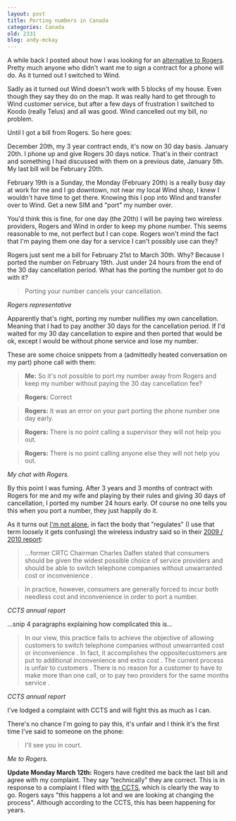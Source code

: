 ```yaml
---
layout: post
title: Porting numbers in Canada
categories: Canada
old: 2331
blog: andy-mckay
---
```

<p>A while back I posted about how I was looking for an <a href="https://mckay.pub.ca/blog/andy/2318/">alternative to Rogers</a>. Pretty much anyone who didn't want me to sign a contract for a phone will do. As it turned out I switched to Wind.</p>
<p>Sadly as it turned out Wind doesn't work with 5 blocks of my house. Even though they say they do on the map. It was really hard to get through to Wind customer service, but after a few days of frustration I switched to Koodo (really Telus) and all was good. Wind cancelled out my bill, no problem.</p>
<p>Until I got a bill from Rogers. So here goes:</p>
<p>December 20th, my 3 year contract ends, it's now on 30 day basis. January 20th. I phone up and give Rogers 30 days notice. That's in their contract and something I had discussed with them on a previous date, January 5th. My last bill will be February 20th.</p>
<p>February 19th is a Sunday, the Monday (February 20th) is a really busy day at work for me and I go downtown, not near my local Wind shop, I knew I wouldn't have time to get there. Knowing this I pop into Wind and transfer over to Wind. Get a new SIM and "port" my number over.</p>
<p>You'd think this is fine, for one day (the 20th) I will be paying two wireless providers, Rogers and Wind in order to keep my phone number. This seems reasonable to me, not perfect but I can cope. Rogers won't mind the fact that I'm paying them one day for a service I can't possibly use can they?</p>
<p>Rogers just sent me a bill for February 21st to March 30th. Why? Because I ported the number on February 19th. Just under 24 hours from the end of the 30 day cancellation period. What has the porting the number got to do with it?</p>
<blockquote>Porting your number cancels your cancellation.</blockquote>
<cite>Rogers representative</cite>
<p>Apparently that's right, porting my number nullifies my own cancellation. Meaning that I had to pay another 30 days for the cancellation period. If I'd waited for my 30 day cancellation to expire and then ported that would be ok, except I would be without phone service and lose my number.</p>
<p>These are some choice snippets from a (admittedly heated conversation on my part) phone call with them:</p>
<blockquote><b>Me:</b> So it's not possible to port my number away from Rogers and keep my number without paying the 30 day cancellation fee?</blockquote>
<blockquote><b>Rogers:</b> Correct</blockquote>
<blockquote><b>Rogers:</b> It was an error on your part porting the phone number one day early.</blockquote>
<blockquote><b>Rogers:</b> There is no point calling a supervisor they will not help you out.</blockquote>
<blockquote><b>Rogers:</b> There is no point calling anyone else they will not help you out.</blockquote>
<cite>My chat with Rogers.</cite>
<p>By this point I was fuming. After 3 years and 3 months of contract with Rogers for me and my wife and playing by their rules and giving 30 days of cancellation, I ported my number 24 hours early. Of course no one tells you this when you port a number, they just happily do it.</p>
<p>As it turns out <a href="http://forums.redflagdeals.com/do-not-pay-rogers-fidos-30-days-services-when-porting-number-1000126/">I'm not alone</a>, in fact the body that "regulates" (I use that term loosely it gets confusing) the wireless industry said so in their <a href="http://www.ccts-cprst.ca/wp-content/uploads/2010/01/CCTS-Annual-Report-2009-2010.pdf">2009 / 2010 report</a>:</p>
<blockquote>...former CRTC Chairman Charles Dalfen stated that consumers should be given the widest possible choice of service providers and should be able to switch telephone companies without unwarranted cost or inconvenience .</blockquote>
<blockquote>In practice, however, consumers are generally forced to incur both needless cost and inconvenience in order to port a number.</blockquote>
<cite>CCTS annual report</cite>
<p>...snip 4 paragraphs explaining how complicated this is...</p>
<blockquote>In our view, this practice fails to achieve the objective of allowing customers to switch telephone companies without unwarranted cost or inconvenience . In fact, it accomplishes the oppositecustomers are put to additional inconvenience and extra cost . The current process is unfair to customers . There is no reason for a customer to have to make more than one call, or to pay two providers for the same months service .</blockquote>
<cite>CCTS annual report</cite>
<p>I've lodged a complaint with CCTS and will fight this as much as I can.</p>
<p>There's no chance I'm going to pay this, it's unfair and I think it's the first time I've said to someone on the phone:</p>
<blockquote>I'll see you in court.</blockquote>
<cite>Me to Rogers.</cite>
<p><b>Update Monday March 12th:</b> Rogers have credited me back the last bill and agree with my complaint. They say "technically" they are correct. This is in response to a complaint I filed with <a href="http://www.ccts-cprst.ca/">the CCTS</a>, which is clearly the way to go. Rogers says "this happens a lot and we are looking at changing the process". Although according to the CCTS, this has been happening for years.</p>